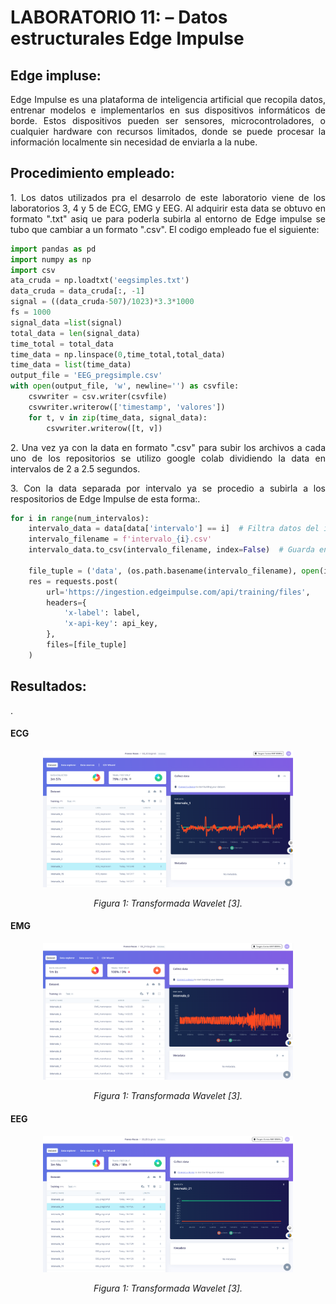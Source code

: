 # **LABORATORIO 11: – Datos estructurales Edge Impulse**
## **Edge impluse:**
<p align="justify">Edge Impulse es una plataforma de inteligencia artificial que recopila datos, entrenar modelos e implementarlos en sus dispositivos informáticos de borde. Estos dispositivos pueden ser sensores, microcontroladores, o cualquier hardware con recursos limitados, donde se puede procesar la información localmente sin necesidad de enviarla a la nube. </p>

## **Procedimiento empleado:**
<p align="justify"> 1. Los datos utilizados pra el desarrolo de este laboratorio viene de los laboratorios 3, 4 y 5 de ECG, EMG y EEG. Al adquirir esta data se obtuvo en formato ".txt" asiq ue para poderla subirla al entorno de Edge impulse se tubo que cambiar a un formato ".csv". El codigo empleado fue el siguiente:</p>

```python
import pandas as pd
import numpy as np
import csv
ata_cruda = np.loadtxt('eegsimples.txt')
data_cruda = data_cruda[:, -1]
signal = ((data_cruda-507)/1023)*3.3*1000
fs = 1000
signal_data =list(signal)
total_data = len(signal_data)
time_total = total_data
time_data = np.linspace(0,time_total,total_data)
time_data = list(time_data)
output_file = 'EEG_pregsimple.csv'
with open(output_file, 'w', newline='') as csvfile:
    csvwriter = csv.writer(csvfile)
    csvwriter.writerow(['timestamp', 'valores'])
    for t, v in zip(time_data, signal_data):
        csvwriter.writerow([t, v])
```

<p align="justify"> 2. Una vez ya con la data en formato ".csv" para subir los archivos a cada uno de los repositorios se utilizo google colab dividiendo la data en intervalos de 2 a 2.5 segundos.</p>
<p align="justify"> 3. Con la data separada por intervalo ya se procedio a subirla a los respositorios de Edge Impulse de esta forma:.</p>

```python
for i in range(num_intervalos):
    intervalo_data = data[data['intervalo'] == i]  # Filtra datos del intervalo actual
    intervalo_filename = f'intervalo_{i}.csv'
    intervalo_data.to_csv(intervalo_filename, index=False)  # Guarda en un archivo CSV
    
    file_tuple = ('data', (os.path.basename(intervalo_filename), open(intervalo_filename, 'rb'), 'application/csv'))
    res = requests.post(
        url='https://ingestion.edgeimpulse.com/api/training/files',
        headers={
            'x-label': label,
            'x-api-key': api_key,
        },
        files=[file_tuple]
    )
```

## **Resultados:**
<p align="justify"> .‌ </p>

#### **ECG**
<p align="justify">  </p>

<p align="center"><img src="Anexos/S1.png" width="400"></p>
<p align="center"><i>Figura 1: Transformada Wavelet [3].</i></p>

#### **EMG**
<p align="justify">  </p>

<p align="center"><img src="Anexos/S2.png" width="400"></p>
<p align="center"><i>Figura 1: Transformada Wavelet [3].</i></p>

#### **EEG**
<p align="justify">  </p>

<p align="center"><img src="Anexos/S3.png" width="400"></p>
<p align="center"><i>Figura 1: Transformada Wavelet [3].</i></p>


